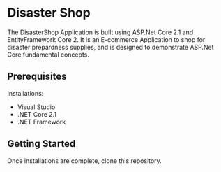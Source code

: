 # Disaster Shop
The DisasterShop Application is built using ASP.Net Core 2.1 and EntityFramework Core 2. It is an E-commerce Application to shop for disaster prepardness supplies, and is designed to demonstrate ASP.Net Core fundamental concepts.


## Prerequisites
Installations: 
* Visual Studio
* .NET Core 2.1
* .NET Framework

## Getting Started
Once installations are complete, clone this repository.





